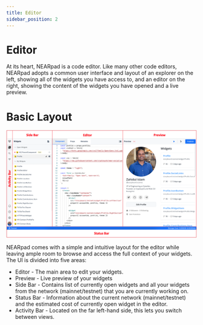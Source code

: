 ```yaml
---
title: Editor
sidebar_position: 2
---
```


# Editor

At its heart, NEARpad is a code editor. Like many other code editors, NEARpad adopts a common user interface and layout of an explorer on the left, showing all of the widgets you have access to, and an editor on the right, showing the content of the widgets you have opened and a live preview.

# Basic Layout

![editor image](images/editor.png)

NEARpad comes with a simple and intuitive layout for the editor while leaving ample room to browse and access the full context of your widgets. The UI is divided into five areas:

- Editor - The main area to edit your widgets.
- Preview - Live preview of your widgets
- Side Bar - Contains list of currently open widgets and all your widgets from the network (mainnet/testnet) that you are currently working on.
- Status Bar - Information about the current network (mainnet/testnet) and the estimated cost of currently open widget in the editor.
- Activity Bar - Located on the far left-hand side, this lets you switch between views.
